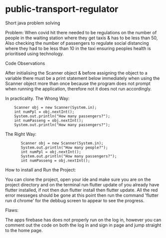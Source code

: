 # public-transport-regulator
Short java problem solving

Problem:
When covid hit there needed to be regulations on the number of people in the
waiting station where they get taxis & has to be less than 50,
Also checking the number of passengers to regulate  social distancing
where they had to be less than 10 in the taxi
ensuring peoples health is prioritised using technology.


Code Observations

After initialising the Scanner object &
before assigning the object to a variable
there must be a print statement below immediately
when using the Scanner object more than once because
the program does not prompt when running the application,
therefore not it does not run accordingly.

In practicality.
The Wrong Way:

        Scanner obj = new Scanner(System.in);
        int numPpl = obj.nextInt();
        System.out.println("How many passengers?");
        int numPasseng = obj.nextInt();
        System.out.println("How many passengers?");

The Right Way:

           Scanner obj = new Scanner(System.in);
           System.out.println("How many people?");
           int numPpl = obj.nextInt();
           System.out.println("How many passengers?");
           int numPasseng = obj.nextInt();
          

How to install and Run the Project:

You can clone the project, open your ide and make sure you are on the project directory and on the terminal run flutter update of you already have flutter installed, if not then dun flutter install then flutter update. All the red error messeges should be gone at this point then run the command 'flutter run d chrome' for the debbug screen to appear to see the progress.

Flaws:

The apps firebase has does not properly run on the log in, however you can comment out the code on both the log in and sign in page and jump straight to the home page.
